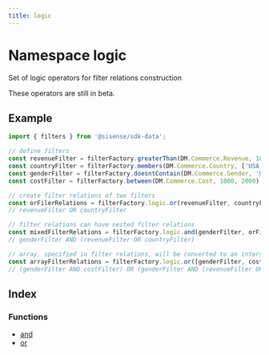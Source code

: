```yaml
---
title: logic
---
```


# Namespace logic <Badge type="beta" text="Beta" />

Set of logic operators for filter relations construction

These operators are still in beta.

## Example

```ts
import { filters } from '@sisense/sdk-data';

// define filters
const revenueFilter = filterFactory.greaterThan(DM.Commerce.Revenue, 1000);
const countryFilter = filterFactory.members(DM.Commerce.Country, ['USA', 'Canada']);
const genderFilter = filterFactory.doesntContain(DM.Commerce.Gender, 'Unspecified');
const costFilter = filterFactory.between(DM.Commerce.Cost, 1000, 2000);

// create filter relations of two filters
const orFilerRelations = filterFactory.logic.or(revenueFilter, countryFilter);
// revenueFilter OR countryFilter

// filter relations can have nested filter relations
const mixedFilterRelations = filterFactory.logic.and(genderFilter, orFilerRelations);
// genderFilter AND (revenueFilter OR countryFilter)

// array, specified in filter relations, will be converted to an intersection of filters automatically
const arrayFilterRelations = filterFactory.logic.or([genderFilter, costFilter], mixedFilterRelations);
// (genderFilter AND costFilter) OR (genderFilter AND (revenueFilter OR countryFilter))
```

## Index

### Functions

- [and](functions/function.and.md) <Badge type="beta" text="Beta" />
- [or](functions/function.or.md) <Badge type="beta" text="Beta" />

